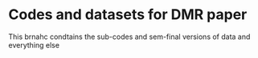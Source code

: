 # Codes and datasets for DMR paper

This brnahc condtains the sub-codes and sem-final versions of data and everything else
